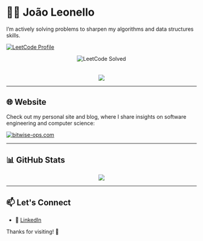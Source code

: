# 👨‍💻 João Leonello

I’m actively solving problems to sharpen my algorithms and data structures skills.

[![LeetCode Profile](https://img.shields.io/badge/LeetCode-010101?style=for-the-badge&logo=leetcode&logoColor=orange&color=1E1E1E)](https://leetcode.com/u/joaofleonello)

<div align="center">
  <img src="https://leetcode-badge-sage.vercel.app/badge/joaofleonello?theme=dark" alt="LeetCode Solved" />
</div>
<br/><br/>
<div align="center">
  <img src="https://leetcode-badge-showcase.vercel.app/api?username=joaofleonello&theme=tokyonight&border=border&animated=true" />
</div>

---

## 🌐 Website

Check out my personal site and blog, where I share insights on software engineering and computer science:

[![bitwise-ops.com](https://img.shields.io/badge/bitwise--ops.com-101010?style=for-the-badge&logo=gnu&logoColor=green&color=007ACC)](https://bitwise-ops.com)

---

## 📊 GitHub Stats

<div align="center">
  <img src="https://github-readme-stats.vercel.app/api/top-langs/?username=JoaoLeonello&layout=pie&theme=tokyonight" />
</div>

---

## 📫 Let's Connect

- 💼 [LinkedIn](https://www.linkedin.com/in/joaofleonello/)

Thanks for visiting! 🚀
